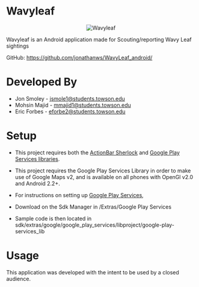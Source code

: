 Wavyleaf
=========

<p align="center">
  <img src="http://i.imgur.com/aB2WxUj.png" alt="Wavyleaf"/>
</p>

Wavyleaf is an Android application made for Scouting/reporting Wavy Leaf sightings

GitHub: https://github.com/jonathanws/WavyLeaf_android/

Developed By
============

* Jon Smoley - jsmole1@students.towson.edu
* Mohsin Majid - mmajid1@students.towson.edu
* Eric Forbes - eforbe2@students.towson.edu

Setup
=====

* This project requires both the [ActionBar Sherlock][3] and [Google Play Services libraries][2].
* This project requires the Google Play Services Library in order to make use of Google Maps v2, and is available on all phones with OpenGl v2.0 and Android 2.2+.

* For instructions on setting up [Google Play Services][1],
* Download on the Sdk Manager in /Extras/Google Play Services
* Sample code is then located in sdk/extras/google/google_play_services/libproject/google-play-services_lib

Usage
=====

This application was developed with the intent to be used by a closed audience.







 [1]: http://developer.android.com/google/play-services/setup.html
 [2]: http://developer.android.com/google/play-services/index.html
 [3]: https://github.com/JakeWharton/ActionBarSherlock